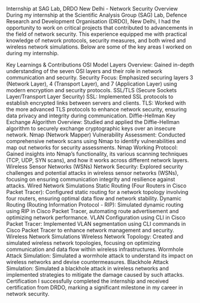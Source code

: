 Internship at SAG Lab, DRDO New Delhi - Network Security
Overview
During my internship at the Scientific Analysis Group (SAG) Lab, Defence Research and Development Organisation (DRDO), New Delhi, I had the opportunity to work on critical projects that contributed to advancements in the field of network security. This experience equipped me with practical knowledge of network protocols, security measures, and both wired and wireless network simulations. Below are some of the key areas I worked on during my internship.

Key Learnings & Contributions
OSI Model Layers
Overview: Gained in-depth understanding of the seven OSI layers and their role in network communication and security.
Security Focus: Emphasized securing layers 3 (Network Layer), 4 (Transport Layer), and 7 (Application Layer) using modern encryption and security protocols.
SSL/TLS (Secure Sockets Layer/Transport Layer Security)
SSL: Implemented SSL protocols to establish encrypted links between servers and clients.
TLS: Worked with the more advanced TLS protocols to enhance network security, ensuring data privacy and integrity during communication.
Diffie-Hellman Key Exchange Algorithm
Overview: Studied and applied the Diffie-Hellman algorithm to securely exchange cryptographic keys over an insecure network.
Nmap (Network Mapper)
Vulnerability Assessment: Conducted comprehensive network scans using Nmap to identify vulnerabilities and map out networks for security assessments.
Nmap Working Protocol: Gained insights into Nmap’s functionality, its various scanning techniques (TCP, UDP, SYN scans), and how it works across different network layers.
Wireless Sensor Networks (WSNs)
Network Security: Explored security challenges and potential attacks in wireless sensor networks (WSNs), focusing on ensuring communication integrity and resilience against attacks.
Wired Network Simulations
Static Routing (Four Routers in Cisco Packet Tracer): Configured static routing for a network topology involving four routers, ensuring optimal data flow and network stability.
Dynamic Routing (Routing Information Protocol - RIP): Simulated dynamic routing using RIP in Cisco Packet Tracer, automating route advertisement and optimizing network performance.
VLAN Configuration using CLI in Cisco Packet Tracer: Implemented VLAN segmentation using CLI commands in Cisco Packet Tracer to enhance network management and security.
Wireless Network Simulations
Wireless Network Topology: Created and simulated wireless network topologies, focusing on optimizing communication and data flow within wireless infrastructures.
Wormhole Attack Simulation: Simulated a wormhole attack to understand its impact on wireless networks and devise countermeasures.
Blackhole Attack Simulation: Simulated a blackhole attack in wireless networks and implemented strategies to mitigate the damage caused by such attacks.
Certification
I successfully completed the internship and received certification from DRDO, marking a significant milestone in my career in network security.

